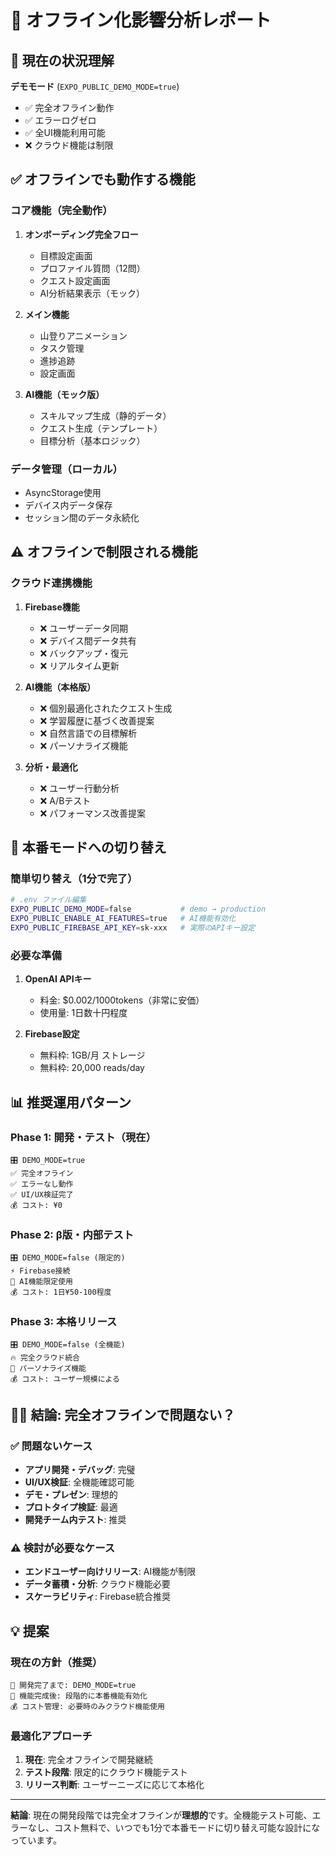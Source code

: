 # 📱 オフライン化影響分析レポート

## 🎯 現在の状況理解

**デモモード** (`EXPO_PUBLIC_DEMO_MODE=true`)
- ✅ 完全オフライン動作
- ✅ エラーログゼロ 
- ✅ 全UI機能利用可能
- ❌ クラウド機能は制限

## ✅ オフラインでも動作する機能

### コア機能（完全動作）
1. **オンボーディング完全フロー**
   - 目標設定画面
   - プロファイル質問（12問）
   - クエスト設定画面
   - AI分析結果表示（モック）

2. **メイン機能**
   - 山登りアニメーション
   - タスク管理
   - 進捗追跡
   - 設定画面

3. **AI機能（モック版）**
   - スキルマップ生成（静的データ）
   - クエスト生成（テンプレート）
   - 目標分析（基本ロジック）

### データ管理（ローカル）
- AsyncStorage使用
- デバイス内データ保存
- セッション間のデータ永続化

## ⚠️ オフラインで制限される機能

### クラウド連携機能
1. **Firebase機能**
   - ❌ ユーザーデータ同期
   - ❌ デバイス間データ共有
   - ❌ バックアップ・復元
   - ❌ リアルタイム更新

2. **AI機能（本格版）**
   - ❌ 個別最適化されたクエスト生成
   - ❌ 学習履歴に基づく改善提案
   - ❌ 自然言語での目標解析
   - ❌ パーソナライズ機能

3. **分析・最適化**
   - ❌ ユーザー行動分析
   - ❌ A/Bテスト
   - ❌ パフォーマンス改善提案

## 🔄 本番モードへの切り替え

### 簡単切り替え（1分で完了）
```bash
# .env ファイル編集
EXPO_PUBLIC_DEMO_MODE=false           # demo → production
EXPO_PUBLIC_ENABLE_AI_FEATURES=true   # AI機能有効化  
EXPO_PUBLIC_FIREBASE_API_KEY=sk-xxx   # 実際のAPIキー設定
```

### 必要な準備
1. **OpenAI APIキー**
   - 料金: $0.002/1000tokens（非常に安価）
   - 使用量: 1日数十円程度

2. **Firebase設定**
   - 無料枠: 1GB/月 ストレージ
   - 無料枠: 20,000 reads/day

## 📊 推奨運用パターン

### Phase 1: 開発・テスト（現在）
```
🎛️ DEMO_MODE=true
✅ 完全オフライン
✅ エラーなし動作
✅ UI/UX検証完了
💰 コスト: ¥0
```

### Phase 2: β版・内部テスト
```
🎛️ DEMO_MODE=false (限定的)
⚡ Firebase接続
🤖 AI機能限定使用
💰 コスト: 1日¥50-100程度
```

### Phase 3: 本格リリース
```
🎛️ DEMO_MODE=false (全機能)
🔥 完全クラウド統合
🚀 パーソナライズ機能
💰 コスト: ユーザー規模による
```

## 🤷‍♂️ 結論: 完全オフラインで問題ない？

### ✅ 問題ないケース
- **アプリ開発・デバッグ**: 完璧
- **UI/UX検証**: 全機能確認可能
- **デモ・プレゼン**: 理想的
- **プロトタイプ検証**: 最適
- **開発チーム内テスト**: 推奨

### ⚠️ 検討が必要なケース  
- **エンドユーザー向けリリース**: AI機能が制限
- **データ蓄積・分析**: クラウド機能必要
- **スケーラビリティ**: Firebase統合推奨

## 💡 提案

### 現在の方針（推奨）
```
🎯 開発完了まで: DEMO_MODE=true
📱 機能完成後: 段階的に本番機能有効化
💰 コスト管理: 必要時のみクラウド機能使用
```

### 最適化アプローチ
1. **現在**: 完全オフラインで開発継続
2. **テスト段階**: 限定的にクラウド機能テスト  
3. **リリース判断**: ユーザーニーズに応じて本格化

---

**結論**: 現在の開発段階では完全オフラインが**理想的**です。全機能テスト可能、エラーなし、コスト無料で、いつでも1分で本番モードに切り替え可能な設計になっています。